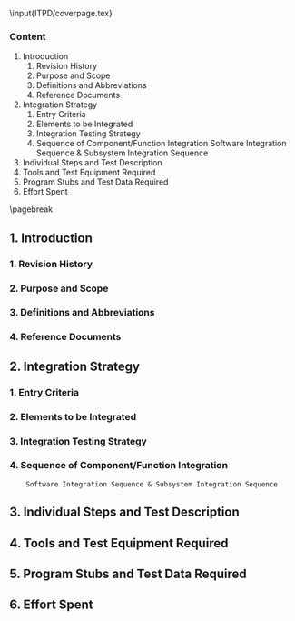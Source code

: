 \input{ITPD/coverpage.tex}

### __Content__
1. Introduction
    1. Revision History
    2. Purpose and Scope
    3. Definitions and Abbreviations
    4. Reference Documents
2. Integration Strategy
    1. Entry Criteria
    2. Elements to be Integrated
    3. Integration Testing Strategy
    4. Sequence of Component/Function Integration
        Software Integration Sequence & Subsystem Integration Sequence
3. Individual Steps and Test Description
4. Tools and Test Equipment Required
5. Program Stubs and Test Data Required
6. Effort Spent

\pagebreak

## 1. Introduction

###  1. Revision History

### 2. Purpose and Scope

### 3. Definitions and Abbreviations

### 4. Reference Documents

## 2. Integration Strategy

### 1. Entry Criteria

### 2. Elements to be Integrated

### 3. Integration Testing Strategy

### 4. Sequence of Component/Function Integration

        Software Integration Sequence & Subsystem Integration Sequence

## 3. Individual Steps and Test Description

## 4. Tools and Test Equipment Required

## 5. Program Stubs and Test Data Required

## 6. Effort Spent
